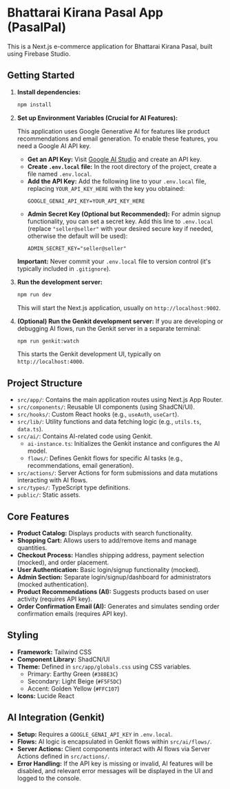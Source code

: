# Bhattarai Kirana Pasal App (PasalPal)

This is a Next.js e-commerce application for Bhattarai Kirana Pasal, built using Firebase Studio.

## Getting Started

1.  **Install dependencies:**
    ```bash
    npm install
    ```

2.  **Set up Environment Variables (Crucial for AI Features):**

    This application uses Google Generative AI for features like product recommendations and email generation. To enable these features, you need a Google AI API key.

    *   **Get an API Key:** Visit [Google AI Studio](https://aistudio.google.com/app/apikey) and create an API key.
    *   **Create `.env.local` file:** In the root directory of the project, create a file named `.env.local`.
    *   **Add the API Key:** Add the following line to your `.env.local` file, replacing `YOUR_API_KEY_HERE` with the key you obtained:
        ```
        GOOGLE_GENAI_API_KEY=YOUR_API_KEY_HERE
        ```
    *   **Admin Secret Key (Optional but Recommended):** For admin signup functionality, you can set a secret key. Add this line to `.env.local` (replace `"seller@seller"` with your desired secure key if needed, otherwise the default will be used):
        ```
        ADMIN_SECRET_KEY="seller@seller"
        ```

    **Important:** Never commit your `.env.local` file to version control (it's typically included in `.gitignore`).

3.  **Run the development server:**
    ```bash
    npm run dev
    ```
    This will start the Next.js application, usually on `http://localhost:9002`.

4.  **(Optional) Run the Genkit development server:**
    If you are developing or debugging AI flows, run the Genkit server in a separate terminal:
    ```bash
    npm run genkit:watch
    ```
    This starts the Genkit development UI, typically on `http://localhost:4000`.

## Project Structure

*   `src/app/`: Contains the main application routes using Next.js App Router.
*   `src/components/`: Reusable UI components (using ShadCN/UI).
*   `src/hooks/`: Custom React hooks (e.g., `useAuth`, `useCart`).
*   `src/lib/`: Utility functions and data fetching logic (e.g., `utils.ts`, `data.ts`).
*   `src/ai/`: Contains AI-related code using Genkit.
    *   `ai-instance.ts`: Initializes the Genkit instance and configures the AI model.
    *   `flows/`: Defines Genkit flows for specific AI tasks (e.g., recommendations, email generation).
*   `src/actions/`: Server Actions for form submissions and data mutations interacting with AI flows.
*   `src/types/`: TypeScript type definitions.
*   `public/`: Static assets.

## Core Features

*   **Product Catalog:** Displays products with search functionality.
*   **Shopping Cart:** Allows users to add/remove items and manage quantities.
*   **Checkout Process:** Handles shipping address, payment selection (mocked), and order placement.
*   **User Authentication:** Basic login/signup functionality (mocked).
*   **Admin Section:** Separate login/signup/dashboard for administrators (mocked authentication).
*   **Product Recommendations (AI):** Suggests products based on user activity (requires API key).
*   **Order Confirmation Email (AI):** Generates and simulates sending order confirmation emails (requires API key).

## Styling

*   **Framework:** Tailwind CSS
*   **Component Library:** ShadCN/UI
*   **Theme:** Defined in `src/app/globals.css` using CSS variables.
    *   Primary: Earthy Green (`#388E3C`)
    *   Secondary: Light Beige (`#F5F5DC`)
    *   Accent: Golden Yellow (`#FFC107`)
*   **Icons:** Lucide React

## AI Integration (Genkit)

*   **Setup:** Requires a `GOOGLE_GENAI_API_KEY` in `.env.local`.
*   **Flows:** AI logic is encapsulated in Genkit flows within `src/ai/flows/`.
*   **Server Actions:** Client components interact with AI flows via Server Actions defined in `src/actions/`.
*   **Error Handling:** If the API key is missing or invalid, AI features will be disabled, and relevant error messages will be displayed in the UI and logged to the console.
